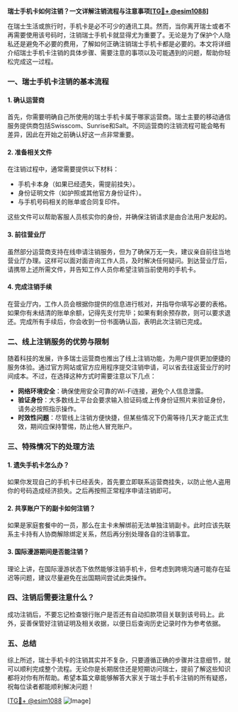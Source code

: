 **瑞士手机卡如何注销？一文详解注销流程与注意事项[[TG💪+ @esim1088](https://t.me/s/esim1088)]**

在瑞士生活或旅行时，手机卡是必不可少的通讯工具。然而，当你离开瑞士或者不再需要使用该号码时，注销瑞士手机卡就显得尤为重要了。无论是为了保护个人隐私还是避免不必要的费用，了解如何正确注销瑞士手机卡都是必要的。本文将详细介绍瑞士手机卡注销的具体步骤、需要注意的事项以及可能遇到的问题，帮助你轻松完成这一过程。

### **一、瑞士手机卡注销的基本流程**

#### **1. 确认运营商**
首先，你需要明确自己所使用的瑞士手机卡属于哪家运营商。瑞士主要的移动通信服务提供商包括Swisscom、Sunrise和Salt。不同运营商的注销流程可能会略有差异，因此在开始之前确认好这一点非常重要。

#### **2. 准备相关文件**
在注销过程中，通常需要提供以下材料：
- 手机卡本身（如果已经遗失，需提前挂失）。
- 身份证明文件（如护照或其他官方身份证件）。
- 与手机号码相关的账单或合同复印件。

这些文件可以帮助客服人员核实你的身份，并确保注销请求是由合法用户发起的。

#### **3. 前往营业厅**
虽然部分运营商支持在线申请注销服务，但为了确保万无一失，建议亲自前往当地营业厅办理。这样可以面对面咨询工作人员，及时解决任何疑问。到达营业厅后，请携带上述所需文件，并告知工作人员你希望注销当前使用的手机卡。

#### **4. 完成注销手续**
在营业厅内，工作人员会根据你提供的信息进行核对，并指导你填写必要的表格。如果你有未结清的账单余额，记得先支付完毕；如果有剩余预存款，则可以要求退还。完成所有手续后，你会收到一份书面确认函，表明此次注销已完成。

### **二、线上注销服务的优势与限制**

随着科技的发展，许多瑞士运营商也推出了线上注销功能，为用户提供更加便捷的服务体验。通过官方网站或官方应用程序提交注销申请，可以省去往返营业厅的时间成本。不过，在选择这种方式时需要注意以下几点：

- **网络环境安全**：确保使用安全可靠的Wi-Fi连接，避免个人信息泄露。
- **验证身份**：大多数线上平台会要求输入验证码或上传身份证照片来验证身份，请务必按照指示操作。
- **时效性问题**：尽管线上注销方便快捷，但某些情况下仍需等待几天才能正式生效，期间应保持警惕，防止他人冒充账户。

### **三、特殊情况下的处理方法**

#### **1. 遗失手机卡怎么办？**
如果你发现自己的手机卡已经丢失，首先要立即联系运营商挂失，以防止他人盗用你的号码造成经济损失。之后再按照正常程序申请注销即可。

#### **2. 共享账户下的副卡如何注销？**
如果是家庭套餐中的一员，那么在主卡未解绑前无法单独注销副卡。此时应该先联系主卡持有人协商解除绑定关系，然后再分别处理各自的注销事宜。

#### **3. 国际漫游期间是否能注销？**
理论上讲，在国际漫游状态下依然能够注销手机卡，但考虑到跨境沟通可能存在延迟等问题，建议尽量避免在出国期间尝试此类操作。

### **四、注销后需要注意什么？**

成功注销后，不要忘记检查银行账户是否还有自动扣款项目关联到该号码上。此外，妥善保管好注销证明及相关收据，以便日后查询历史记录时作为参考依据。

### **五、总结**

综上所述，瑞士手机卡的注销其实并不复杂，只要遵循正确的步骤并注意细节，就可以顺利完成整个流程。无论你是长期居住还是短期访问瑞士，提前了解这些知识都将对你有所帮助。希望本篇文章能够解答大家关于瑞士手机卡注销的所有疑惑，祝每位读者都能顺利解决问题！

[[TG💪+ @esim1088](https://t.me/s/esim1088) ![Image](https://i.postimg.cc/4NQfJmqS/Snipaste-2025-05-13-00-14-12.png)]